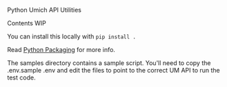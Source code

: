Python Umich API Utilities

Contents WIP

You can install this locally with 
`pip install .`

Read [Python Packaging](https://python-packaging.readthedocs.io/en/latest/minimal.html) for more info.

The samples directory contains a sample script. You'll need to copy the .env.sample .env and edit the files to point to the correct UM API to run the test code.
